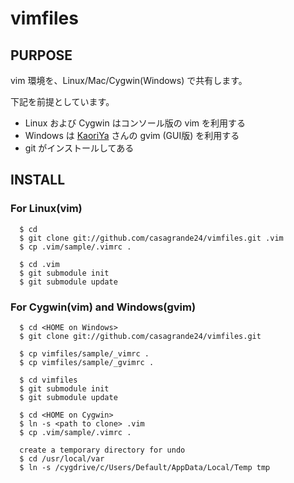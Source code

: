 # vimfiles


## PURPOSE

vim 環境を、Linux/Mac/Cygwin(Windows) で共有します。

下記を前提としています。
 - Linux および Cygwin はコンソール版の vim を利用する
 - Windows は [KaoriYa](http://www.kaoriya.net/software/vim) さんの gvim (GUI版) を利用する
 - git がインストールしてある

## INSTALL

### For Linux(vim)
      $ cd
      $ git clone git://github.com/casagrande24/vimfiles.git .vim
      $ cp .vim/sample/.vimrc .

      $ cd .vim
      $ git submodule init
      $ git submodule update


### For Cygwin(vim) and Windows(gvim)
      $ cd <HOME on Windows>
      $ git clone git://github.com/casagrande24/vimfiles.git

      $ cp vimfiles/sample/_vimrc .
      $ cp vimfiles/sample/_gvimrc .

      $ cd vimfiles
      $ git submodule init
      $ git submodule update

      $ cd <HOME on Cygwin>
      $ ln -s <path to clone> .vim
      $ cp .vim/sample/.vimrc .

      create a temporary directory for undo
      $ cd /usr/local/var
      $ ln -s /cygdrive/c/Users/Default/AppData/Local/Temp tmp
